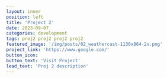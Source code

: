 ```yaml
---
layout: inner
position: left
title: 'Project 2'
date: 2023-09-07 
categories: development
tags: proj2 proj2 proj2 proj2
featured_image: '/img/posts/02_weathercast-1130x864-2x.png'
project_link: 'https://www.google.com/'
button_icon: 
button_text: 'Visit Project'
lead_text: 'Proj 2 description'
---
```

